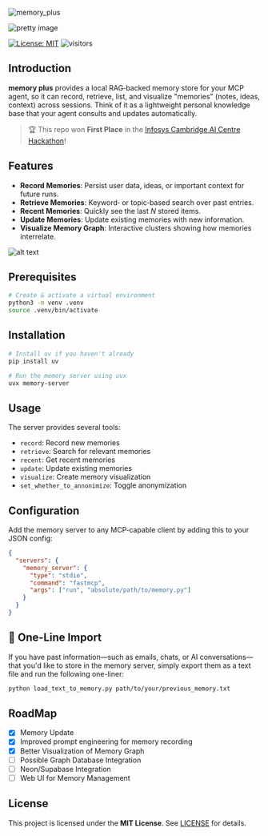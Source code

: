 <!-- Badges -->


![memory_plus](https://github.com/Yuchen20/Memory_MCP_Server/blob/main/imgs/memory_plus.png)


![pretty image](https://github.com/Yuchen20/Memory_MCP_Server/blob/main/imgs/memory_server_banner.png)

[![License: MIT](https://img.shields.io/badge/License-MIT-yellow.svg)](./LICENSE)   ![visitors](https://visitor-badge.laobi.icu/badge?page_id=Yuchen20.Memory-Plus)

## Introduction
**memory plus** provides a local RAG‑backed memory store for your MCP agent, so it can record, retrieve, list, and visualize "memories" (notes, ideas, context) across sessions. Think of it as a lightweight personal knowledge base that your agent consults and updates automatically.
> 🏆 This repo won **First Place** in the [Infosys Cambridge AI Centre Hackathon](https://infosys-cam-ai-centre.github.io/Infosys-Cambridge-Hackathon/)!

## Features
- **Record Memories**: Persist user data, ideas, or important context for future runs.  
- **Retrieve Memories**: Keyword‑ or topic‑based search over past entries.  
- **Recent Memories**: Quickly see the last _N_ stored items.  
- **Update Memories**: Update existing memories with new information.  
- **Visualize Memory Graph**: Interactive clusters showing how memories interrelate.  

![alt text](https://github.com/Yuchen20/Memory_MCP_Server/blob/main/imgs/memory_visualization.png)


## Prerequisites
```bash
# Create & activate a virtual environment
python3 -m venv .venv  
source .venv/bin/activate  
```

## Installation

```bash
# Install uv if you haven't already
pip install uv

# Run the memory server using uvx
uvx memory-server
```

## Usage

The server provides several tools:

- `record`: Record new memories
- `retrieve`: Search for relevant memories
- `recent`: Get recent memories
- `update`: Update existing memories
- `visualize`: Create memory visualization
- `set_whether_to_annonimize`: Toggle anonymization

## Configuration

Add the memory server to any MCP‑capable client by adding this to your JSON config:

```json
{
  "servers": {
    "memory_server": {
      "type": "stdio",
      "command": "fastmcp",
      "args": ["run", "absolute/path/to/memory.py"]
    }
  }
}
```


## 🧠 One-Line Import

If you have past information—such as emails, chats, or AI conversations—that you'd like to store in the memory server, simply export them as a text file and run the following one-liner:

```bash
python load_text_to_memory.py path/to/your/previous_memory.txt
```


## RoadMap
- [x] Memory Update
- [x] Improved prompt engineering for memory recording
- [x] Better Visualization of Memory Graph
- [ ] Possible Graph Database Integration
- [ ] Neon/Supabase Integration
- [ ] Web UI for Memory Management

## License

This project is licensed under the **MIT License**. See [LICENSE](./LICENSE) for details.

